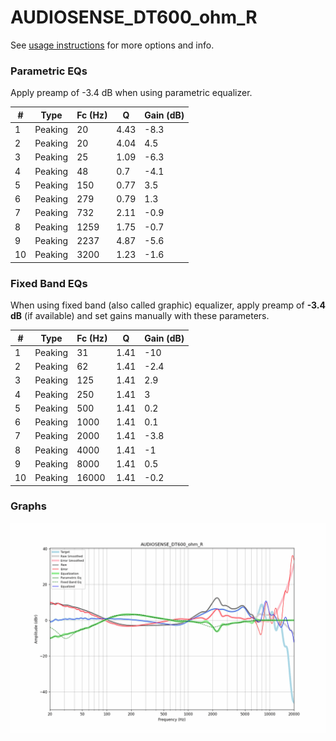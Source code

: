 # AUDIOSENSE_DT600_ohm_R
See [usage instructions](https://github.com/jaakkopasanen/AutoEq#usage) for more options and info.

### Parametric EQs
Apply preamp of -3.4 dB when using parametric equalizer.

|   # | Type    |   Fc (Hz) |    Q |   Gain (dB) |
|-----|---------|-----------|------|-------------|
|   1 | Peaking |        20 | 4.43 |        -8.3 |
|   2 | Peaking |        20 | 4.04 |         4.5 |
|   3 | Peaking |        25 | 1.09 |        -6.3 |
|   4 | Peaking |        48 | 0.7  |        -4.1 |
|   5 | Peaking |       150 | 0.77 |         3.5 |
|   6 | Peaking |       279 | 0.79 |         1.3 |
|   7 | Peaking |       732 | 2.11 |        -0.9 |
|   8 | Peaking |      1259 | 1.75 |        -0.7 |
|   9 | Peaking |      2237 | 4.87 |        -5.6 |
|  10 | Peaking |      3200 | 1.23 |        -1.6 |

### Fixed Band EQs
When using fixed band (also called graphic) equalizer, apply preamp of **-3.4 dB** (if available) and set gains manually with these parameters.

|   # | Type    |   Fc (Hz) |    Q |   Gain (dB) |
|-----|---------|-----------|------|-------------|
|   1 | Peaking |        31 | 1.41 |       -10   |
|   2 | Peaking |        62 | 1.41 |        -2.4 |
|   3 | Peaking |       125 | 1.41 |         2.9 |
|   4 | Peaking |       250 | 1.41 |         3   |
|   5 | Peaking |       500 | 1.41 |         0.2 |
|   6 | Peaking |      1000 | 1.41 |         0.1 |
|   7 | Peaking |      2000 | 1.41 |        -3.8 |
|   8 | Peaking |      4000 | 1.41 |        -1   |
|   9 | Peaking |      8000 | 1.41 |         0.5 |
|  10 | Peaking |     16000 | 1.41 |        -0.2 |

### Graphs
![](./AUDIOSENSE_DT600_ohm_R.png)
